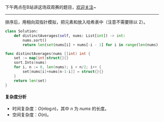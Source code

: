 下午两点在B站讲这场双周赛的题目，[欢迎关注](https://space.bilibili.com/206214)~

---

排序后，用相向双指针模拟，把元素和放入哈希表中（注意不需要除以 $2$）。

```py [sol1-Python3]
class Solution:
    def distinctAverages(self, nums: List[int]) -> int:
        nums.sort()
        return len(set(nums[i] + nums[-i - 1] for i in range(len(nums) // 2)))
```

```go [sol1-Go]
func distinctAverages(nums []int) int {
	set := map[int]struct{}{}
	sort.Ints(nums)
	for i, n := 0, len(nums); i < n/2; i++ {
		set[nums[i]+nums[n-1-i]] = struct{}{}
	}
	return len(set)
}
```

#### 复杂度分析

- 时间复杂度：$O(n\log n)$，其中 $n$ 为 $\textit{nums}$ 的长度。
- 空间复杂度：$O(n)$。
